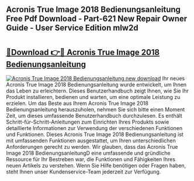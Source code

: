 ## Acronis True Image 2018 Bedienungsanleitung Free Pdf Download - Part-621 New Repair Owner Guide - User Service Edition mlw2d

# <h2><a href="http://df3muy5.blite.top/?on=Acronis+True+Image+2018+Bedienungsanleitung">🔗Download 👉🔴 Acronis True Image 2018 Bedienungsanleitung</a></h2>

[![Acronis True Image 2018 Bedienungsanleitung new download](https://i.imgur.com/lujVjoI.png)](http://df3muy5.blite.top/?on=Acronis+True+Image+2018+Bedienungsanleitung)
Ihr neues Acronis True Image 2018 Bedienungsanleitung wurde entwickelt, um Ihnen das Leben zu erleichtern. Dieses Benutzerhandbuch zeigt Ihnen, wie Sie Ihr Produkt installieren, bedienen und warten, um eine optimale Leistung zu erzielen. Um das Beste aus Ihrem Acronis True Image 2018 Bedienungsanleitung herauszuholen, nehmen Sie sich bitte einen Moment Zeit, um dieses umfassende Benutzerhandbuch durchzulesen. Es enthält Schritt-für-Schritt-Anleitungen zum Einrichten Ihres Produkts sowie detaillierte Informationen zur Verwendung der verschiedenen Funktionen und Funktionen. Dieses Acronis True Image 2018 Bedienungsanleitung ist mit umfassenden Funktionen ausgestattet, um Ihren unterschiedlichen Anforderungen gerecht zu werden. Wir glauben, dass das Acronis True Image 2018 BedienungsanleitungD eine umfassende und gründliche Ressource für Ihr Bestreben war, die Funktionen und Fähigkeiten Ihres neuen Artikels zu verstehen. Wenn Sie Hilfe benötigen oder Fragen haben, steht Ihnen unser Kundenservice-Team jederzeit zur Verfügung.
